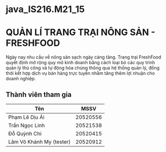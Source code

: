 # java_IS216.M21_15
# QUẢN LÍ TRANG TRẠI NÔNG SẢN - FRESHFOOD
Ngày nay nhu cầu về nông sản sạch ngày càng tăng. Trang trại FreshFood quyết định mở rộng quy mô kinh doanh bằng cách loại bỏ các quy trình quản lý thủ công và tự động hóa chúng thông qua hệ thống quản lý, đồng thời kết hợp dịch vụ bán hàng trực tuyến nhằm tăng thêm lợi nhuận cho doanh nghiệp.
## Thành viên tham gia
| Tên                        | MSSV     |
|----------------------------|----------|
| Phạm Lê Dịu Ái             | 20520556 |
| Trần Ngọc Linh             | 20521538 |
| Đỗ Quỳnh Chi               | 20520415 |
| Lâm Võ Khánh My (tester)   | 20520912 |
